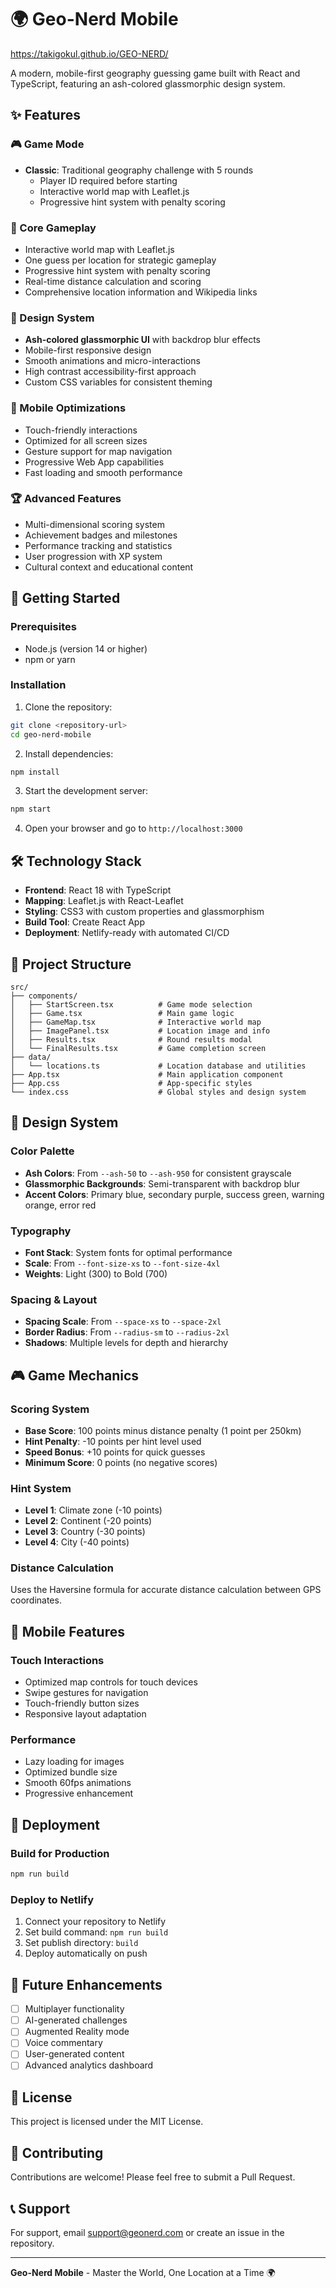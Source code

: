 # 🌍 Geo-Nerd Mobile
https://takigokul.github.io/GEO-NERD/

A modern, mobile-first geography guessing game built with React and TypeScript, featuring an ash-colored glassmorphic design system.

## ✨ Features

### 🎮 Game Mode
- **Classic**: Traditional geography challenge with 5 rounds
  - Player ID required before starting
  - Interactive world map with Leaflet.js
  - Progressive hint system with penalty scoring

### 🎯 Core Gameplay
- Interactive world map with Leaflet.js
- One guess per location for strategic gameplay
- Progressive hint system with penalty scoring
- Real-time distance calculation and scoring
- Comprehensive location information and Wikipedia links

### 🎨 Design System
- **Ash-colored glassmorphic UI** with backdrop blur effects
- Mobile-first responsive design
- Smooth animations and micro-interactions
- High contrast accessibility-first approach
- Custom CSS variables for consistent theming

### 📱 Mobile Optimizations
- Touch-friendly interactions
- Optimized for all screen sizes
- Gesture support for map navigation
- Progressive Web App capabilities
- Fast loading and smooth performance

### 🏆 Advanced Features
- Multi-dimensional scoring system
- Achievement badges and milestones
- Performance tracking and statistics
- User progression with XP system
- Cultural context and educational content

## 🚀 Getting Started

### Prerequisites
- Node.js (version 14 or higher)
- npm or yarn

### Installation

1. Clone the repository:
```bash
git clone <repository-url>
cd geo-nerd-mobile
```

2. Install dependencies:
```bash
npm install
```

3. Start the development server:
```bash
npm start
```

4. Open your browser and go to `http://localhost:3000`

## 🛠️ Technology Stack

- **Frontend**: React 18 with TypeScript
- **Mapping**: Leaflet.js with React-Leaflet
- **Styling**: CSS3 with custom properties and glassmorphism
- **Build Tool**: Create React App
- **Deployment**: Netlify-ready with automated CI/CD

## 📁 Project Structure

```
src/
├── components/
│   ├── StartScreen.tsx          # Game mode selection
│   ├── Game.tsx                 # Main game logic
│   ├── GameMap.tsx              # Interactive world map
│   ├── ImagePanel.tsx           # Location image and info
│   ├── Results.tsx              # Round results modal
│   └── FinalResults.tsx         # Game completion screen
├── data/
│   └── locations.ts             # Location database and utilities
├── App.tsx                      # Main application component
├── App.css                      # App-specific styles
└── index.css                    # Global styles and design system
```

## 🎨 Design System

### Color Palette
- **Ash Colors**: From `--ash-50` to `--ash-950` for consistent grayscale
- **Glassmorphic Backgrounds**: Semi-transparent with backdrop blur
- **Accent Colors**: Primary blue, secondary purple, success green, warning orange, error red

### Typography
- **Font Stack**: System fonts for optimal performance
- **Scale**: From `--font-size-xs` to `--font-size-4xl`
- **Weights**: Light (300) to Bold (700)

### Spacing & Layout
- **Spacing Scale**: From `--space-xs` to `--space-2xl`
- **Border Radius**: From `--radius-sm` to `--radius-2xl`
- **Shadows**: Multiple levels for depth and hierarchy

## 🎮 Game Mechanics

### Scoring System
- **Base Score**: 100 points minus distance penalty (1 point per 250km)
- **Hint Penalty**: -10 points per hint level used
- **Speed Bonus**: +10 points for quick guesses
- **Minimum Score**: 0 points (no negative scores)

### Hint System
- **Level 1**: Climate zone (-10 points)
- **Level 2**: Continent (-20 points)
- **Level 3**: Country (-30 points)
- **Level 4**: City (-40 points)

### Distance Calculation
Uses the Haversine formula for accurate distance calculation between GPS coordinates.

## 📱 Mobile Features

### Touch Interactions
- Optimized map controls for touch devices
- Swipe gestures for navigation
- Touch-friendly button sizes
- Responsive layout adaptation

### Performance
- Lazy loading for images
- Optimized bundle size
- Smooth 60fps animations
- Progressive enhancement

## 🚀 Deployment

### Build for Production
```bash
npm run build
```

### Deploy to Netlify
1. Connect your repository to Netlify
2. Set build command: `npm run build`
3. Set publish directory: `build`
4. Deploy automatically on push

## 🎯 Future Enhancements

- [ ] Multiplayer functionality
- [ ] AI-generated challenges
- [ ] Augmented Reality mode
- [ ] Voice commentary
- [ ] User-generated content
- [ ] Advanced analytics dashboard

## 📄 License

This project is licensed under the MIT License.

## 🤝 Contributing

Contributions are welcome! Please feel free to submit a Pull Request.

## 📞 Support

For support, email support@geonerd.com or create an issue in the repository.

---

**Geo-Nerd Mobile** - Master the World, One Location at a Time 🌍
